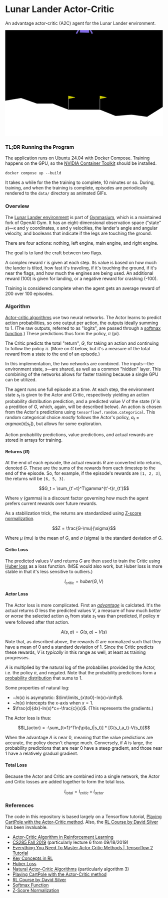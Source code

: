 # Lunar Lander Actor-Critic

An advantage actor-critic (A2C) agent for the Lunar Lander environment.

![Trained Agent](./data/LunarLander-v3-13925.gif)

### TL;DR Running the Program

The application runs on Ubuntu 24.04 with Docker Compose. Training happens on
the GPU, so the
[NVIDIA Container Toolkit](https://docs.nvidia.com/datacenter/cloud-native/container-toolkit/latest/install-guide.html)
should be installed.

```
docker compose up --build
```

It takes a while for the the training to complete, 10 minutes or so. During,
training, and when the training is complete, episodes are periodically rendered
to the `data/` directory as animated GIFs.

### Overview

The [Lunar Lander environment](https://gymnasium.farama.org/environments/box2d/lunar_lander/)
is part of [Gynmasium](https://gymnasium.farama.org/), which is a maintained
fork of OpenAI Gym. It has an eight-dimensional observation space ("state"
$s$)—x and y coordinates, x and y velocities, the lander's angle and angular
velocity, and booleans that indicate if the legs are touching the ground.

There are four actions: nothing, left engine, main engine, and right engine.

The goal is to land the craft between two flags.

A complex reward $r$ is given at each step. Its value is based on how much the
lander is tilted, how fast it's traveling, if it's touching the ground, if it's
near the flags, and how much the engines are being used. An additional reward
(100) is given for landing, or a negative reward for crashing (-100).

Training is considered complete when the agent gets an average reward of 200
over 100 episodes.

### Algorithm

[Actor-critic algorithms](https://inria.hal.science/hal-00840470/document) use
two neural networks. The Actor learns to predict action probabilities, so one
output per action, the outputs ideally summing to 1\. (The raw outputs, referred
to as "logits", are passed through a
[softmax function](https://en.wikipedia.org/wiki/Softmax_function).) These
predictions thus form the policy, $\pi$ (pi).

The Critic predicts the total "return", $G$, for taking an action and continuing
to follow the policy $\pi$. (More on $G$ below, but it's
a measure of the total reward from a state to the end of an episode.)

In this implementation, the two networks are combined. The inputs—the
environment state, $s$—are shared, as well as a common "hidden" layer. This
combining of the networks allows for faster training because a single GPU can be
utilized.

The agent runs one full episode at a time. At each step, the environment state
$s_t$ is given to the Actor and Critic, respectively yielding an action
probability distribution prediction, and a predicted value $V$ of the state ($V$
is a predition of $G$, which, again, will be described below). An action is
chosen from the Actor's predictions using `tensorflowf.random.categorical`. This
random categorical choice _mostly_ follows the Actor's policy,
$a_t = argmax(\pi[s_t])$, but allows for some exploration.

Action probability predictions, value predictions, and actual rewards are stored
in arrays for training.

#### Returns ($G$)

At the end of each episode, the actual rewards $R$ are converted into returns,
denoted $G$. These are the sums of the rewards from each timestep to the end of
the episode. So, for example, if the episode's rewards are `[1, 2, 3]`,
the returns will be `[6, 5, 3]`.

$$G_t = \sum_{t'=t}^T\gamma^{t'-t}r_{t'}$$

Where $\gamma$ (gamma) is a discount factor governing how much the agent prefers
current rewards over future rewards.

As a stabilization trick, the returns are standardized using
[Z-score normalization](https://en.wikipedia.org/wiki/Standard_score).

$$Z = \frac{G-\mu}{\sigma}$$

Where $\mu$ (mu) is the mean of $G$, and $\sigma$ (sigma) is the standard
deviation of $G$.

#### Critic Loss

The predicted values $V$ and returns $G$ are then used to train the Critic using
[Huber loss](https://en.wikipedia.org/wiki/Huber_loss) as a loss function. (MSE
would also work, but Huber loss is more stable in that it's less sensitive to
outliers.)

$$l_{critic} = huber(G,V)$$

#### Actor Loss

The Actor loss is more complicated. First an
[_advantage_](https://spinningup.openai.com/en/latest/spinningup/rl_intro.html#advantage-functions)
is calclated. It's the actual returns $G$ less the predicted values $V$, a
measure of how much _better_ or _worse_ the selected action $a_t$ from state
$s_t$ was than predicted, if policy $\pi$ were followed after that action.

$$A(s,a) = G(s,a)-V(s)$$

Note that, as described above, the rewards $G$ are normalized such that they
have a mean of 0 and a standard deviation of 1. Since the Critic predicts these
rewards, $V$ is _typically_ in this range as well, at least as training
progresses.

$A$ is multiplied by the natural log of the probabilies provided by the Actor,
i.e. the policy $\pi$, and negated. Note that the probability predictions form a
[probability distribution](https://en.wikipedia.org/wiki/Probability_distribution)
that sums to 1.

Some properties of natural log:

* $-ln(x)$ is asymptotic: $\lim\limits_{x\to0}-ln(x)=\infty$.
* $-ln(x)$ intercepts the x-axis when $x=1$.
* $\frac{d}{dx}-ln(x)*c=-\frac{c}{x}$. (This represents the gradients.)

The Actor loss is thus:

$$l_{actor} = -\sum_{t=1}^Tln[\pi(a_t|s_t)] * [G(s_t,a_t)-V(s_t)]$$

When the advantage $A$ is near 0, meaning that the value predictions are
accurate, the policy doesn't change much. Conversely, if $A$ is large, the
probability predictions that are near 0 have a steep gradient, and those near 1
have a relatively gradual gradient.

#### Total Loss

Because the Actor and Critic are combined into a single network, the Actor and
Critic losses are added together to form the total loss.

$$l_{total} = l_{critic} + l_{actor}$$

### References

The code in this repository is based largely on a Tensorflow tutorial,
[Playing CartPole with the Actor-Critic method](https://www.tensorflow.org/tutorials/reinforcement_learning/actor_critic).
Also, the
[RL Course by David Silver](https://youtube.com/playlist?list=PLzuuYNsE1EZAXYR4FJ75jcJseBmo4KQ9-&si=GbNdD73nvvHjIgGn)
has been invaluable.

* [Actor-Critic Algorithm in Reinforcement Learning](https://www.geeksforgeeks.org/machine-learning/actor-critic-algorithm-in-reinforcement-learning/)
* [CS285 Fall 2019](https://youtube.com/playlist?list=PLkFD6_40KJIwhWJpGazJ9VSj9CFMkb79A&si=I3LZBZnwDGiES1pV)
(particularly lecture 6 from 09/18/2019)
* [Everything You Need To Master Actor Critic Methods | Tensorflow 2 Tutorial](https://youtu.be/LawaN3BdI00?si=2vqNj0nxz7FQKsDt)
* [Key Concepts in RL](https://spinningup.openai.com/en/latest/spinningup/rl_intro.html)
* [Huber Loss](https://en.wikipedia.org/wiki/Huber_loss)
* [Natural Actor–Critic Algorithms](https://inria.hal.science/hal-00840470/document)
(particularly algorithm 3)
* [Playing CartPole with the Actor-Critic method](https://www.tensorflow.org/tutorials/reinforcement_learning/actor_critic)
* [RL Course by David Silver](https://youtube.com/playlist?list=PLzuuYNsE1EZAXYR4FJ75jcJseBmo4KQ9-&si=GbNdD73nvvHjIgGn)
* [Softmax Function](https://en.wikipedia.org/wiki/Softmax_function)
* [Z-Score Normalization](https://en.wikipedia.org/wiki/Standard_score)

